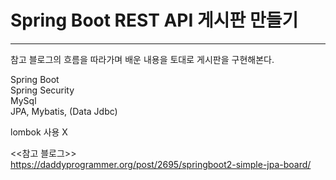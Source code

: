 # Spring Boot REST API 게시판 만들기   
---

참고 블로그의 흐름을 따라가며 배운 내용을 토대로 게시판을 구현해본다.

Spring Boot  
Spring Security  
MySql  
JPA, Mybatis, (Data Jdbc)  

lombok 사용 X  

<<참고 블로그>>   
https://daddyprogrammer.org/post/2695/springboot2-simple-jpa-board/
